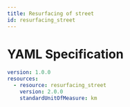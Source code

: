 ```yaml
---
title: Resurfacing of street
id: resurfacing_street
---
```




# YAML Specification

```yaml
version: 1.0.0
resources:
  - resource: resurfacing_street
    version: 2.0.0
    standardUnitOfMeasure: km
```



